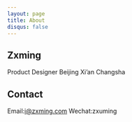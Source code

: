 ```yaml
---
layout: page
title: About
disqus: false
---
```


## Zxming
Product Designer
Beijing
Xi’an
Changsha


## Contact
Email:i@zxming.com
Wechat:zxuming
